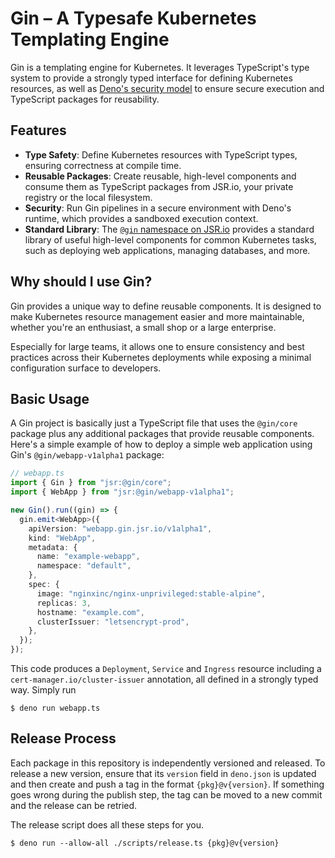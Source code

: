 # Gin &ndash; A Typesafe Kubernetes Templating Engine

[sec]: https://docs.deno.com/runtime/fundamentals/security/
[@gin]: https://jsr.io/@gin

Gin is a templating engine for Kubernetes. It leverages TypeScript's type system to provide a strongly typed interface
for defining Kubernetes resources, as well as [Deno's security model][sec] to ensure secure execution and TypeScript
packages for reusability.

## Features

- **Type Safety**: Define Kubernetes resources with TypeScript types, ensuring correctness at compile time.
- **Reusable Packages**: Create reusable, high-level components and consume them as TypeScript packages from JSR.io,
  your private registry or the local filesystem.
- **Security**: Run Gin pipelines in a secure environment with Deno's runtime, which provides a sandboxed execution
  context.
- **Standard Library**: The [`@gin` namespace on JSR.io][@gin] provides a standard library of useful high-level
  components for common Kubernetes tasks, such as deploying web applications, managing databases, and more.

## Why should I use Gin?

Gin provides a unique way to define reusable components. It is designed to make Kubernetes resource management easier
and more maintainable, whether you're an enthusiast, a small shop or a large enterprise.

Especially for large teams, it allows one to ensure consistency and best practices across their Kubernetes deployments
while exposing a minimal configuration surface to developers.

## Basic Usage

A Gin project is basically just a TypeScript file that uses the `@gin/core` package plus any additional packages that
provide reusable components. Here's a simple example of how to deploy a simple web application using Gin's
`@gin/webapp-v1alpha1` package:

```ts
// webapp.ts
import { Gin } from "jsr:@gin/core";
import { WebApp } from "jsr:@gin/webapp-v1alpha1";

new Gin().run((gin) => {
  gin.emit<WebApp>({
    apiVersion: "webapp.gin.jsr.io/v1alpha1",
    kind: "WebApp",
    metadata: {
      name: "example-webapp",
      namespace: "default",
    },
    spec: {
      image: "nginxinc/nginx-unprivileged:stable-alpine",
      replicas: 3,
      hostname: "example.com",
      clusterIssuer: "letsencrypt-prod",
    },
  });
});
```

This code produces a `Deployment`, `Service` and `Ingress` resource including a `cert-manager.io/cluster-issuer`
annotation, all defined in a strongly typed way. Simply run

```console
$ deno run webapp.ts
```

## Release Process

Each package in this repository is independently versioned and released. To release a new version, ensure that its
`version` field in `deno.json` is updated and then create and push a tag in the format `{pkg}@v{version}`. If something
goes wrong during the publish step, the tag can be moved to a new commit and the release can be retried.

The release script does all these steps for you.

```console
$ deno run --allow-all ./scripts/release.ts {pkg}@v{version}
```
